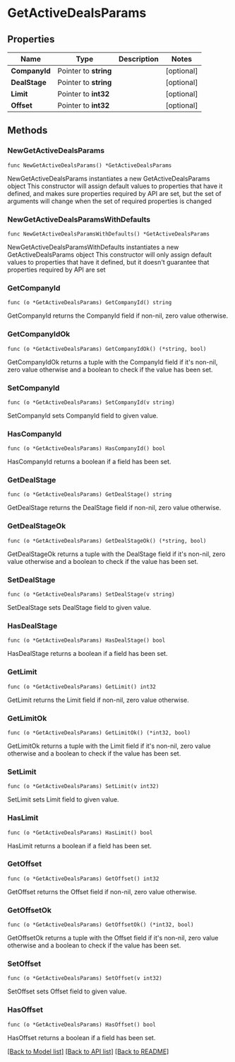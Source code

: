 # GetActiveDealsParams

## Properties

Name | Type | Description | Notes
------------ | ------------- | ------------- | -------------
**CompanyId** | Pointer to **string** |  | [optional] 
**DealStage** | Pointer to **string** |  | [optional] 
**Limit** | Pointer to **int32** |  | [optional] 
**Offset** | Pointer to **int32** |  | [optional] 

## Methods

### NewGetActiveDealsParams

`func NewGetActiveDealsParams() *GetActiveDealsParams`

NewGetActiveDealsParams instantiates a new GetActiveDealsParams object
This constructor will assign default values to properties that have it defined,
and makes sure properties required by API are set, but the set of arguments
will change when the set of required properties is changed

### NewGetActiveDealsParamsWithDefaults

`func NewGetActiveDealsParamsWithDefaults() *GetActiveDealsParams`

NewGetActiveDealsParamsWithDefaults instantiates a new GetActiveDealsParams object
This constructor will only assign default values to properties that have it defined,
but it doesn't guarantee that properties required by API are set

### GetCompanyId

`func (o *GetActiveDealsParams) GetCompanyId() string`

GetCompanyId returns the CompanyId field if non-nil, zero value otherwise.

### GetCompanyIdOk

`func (o *GetActiveDealsParams) GetCompanyIdOk() (*string, bool)`

GetCompanyIdOk returns a tuple with the CompanyId field if it's non-nil, zero value otherwise
and a boolean to check if the value has been set.

### SetCompanyId

`func (o *GetActiveDealsParams) SetCompanyId(v string)`

SetCompanyId sets CompanyId field to given value.

### HasCompanyId

`func (o *GetActiveDealsParams) HasCompanyId() bool`

HasCompanyId returns a boolean if a field has been set.

### GetDealStage

`func (o *GetActiveDealsParams) GetDealStage() string`

GetDealStage returns the DealStage field if non-nil, zero value otherwise.

### GetDealStageOk

`func (o *GetActiveDealsParams) GetDealStageOk() (*string, bool)`

GetDealStageOk returns a tuple with the DealStage field if it's non-nil, zero value otherwise
and a boolean to check if the value has been set.

### SetDealStage

`func (o *GetActiveDealsParams) SetDealStage(v string)`

SetDealStage sets DealStage field to given value.

### HasDealStage

`func (o *GetActiveDealsParams) HasDealStage() bool`

HasDealStage returns a boolean if a field has been set.

### GetLimit

`func (o *GetActiveDealsParams) GetLimit() int32`

GetLimit returns the Limit field if non-nil, zero value otherwise.

### GetLimitOk

`func (o *GetActiveDealsParams) GetLimitOk() (*int32, bool)`

GetLimitOk returns a tuple with the Limit field if it's non-nil, zero value otherwise
and a boolean to check if the value has been set.

### SetLimit

`func (o *GetActiveDealsParams) SetLimit(v int32)`

SetLimit sets Limit field to given value.

### HasLimit

`func (o *GetActiveDealsParams) HasLimit() bool`

HasLimit returns a boolean if a field has been set.

### GetOffset

`func (o *GetActiveDealsParams) GetOffset() int32`

GetOffset returns the Offset field if non-nil, zero value otherwise.

### GetOffsetOk

`func (o *GetActiveDealsParams) GetOffsetOk() (*int32, bool)`

GetOffsetOk returns a tuple with the Offset field if it's non-nil, zero value otherwise
and a boolean to check if the value has been set.

### SetOffset

`func (o *GetActiveDealsParams) SetOffset(v int32)`

SetOffset sets Offset field to given value.

### HasOffset

`func (o *GetActiveDealsParams) HasOffset() bool`

HasOffset returns a boolean if a field has been set.


[[Back to Model list]](../README.md#documentation-for-models) [[Back to API list]](../README.md#documentation-for-api-endpoints) [[Back to README]](../README.md)



